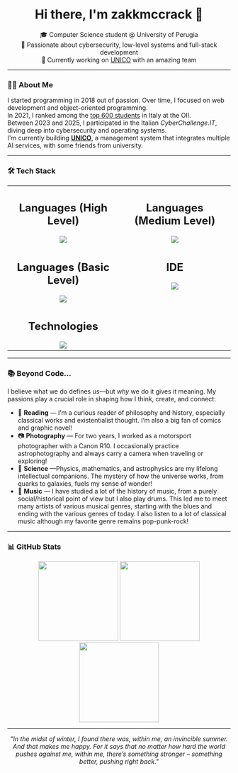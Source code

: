 <h1 align="center">Hi there, I'm zakkmccrack 📀</h1>

<p align="center">
  🎓 Computer Science student @ University of Perugia<br>
  🧠 Passionate about cybersecurity, low-level systems and full-stack development<br>
  💼 Currently working on <a href="https://theunico.it/">UNICO</a> with an amazing team<br>
</p>

---

### 👨‍💻 About Me

I started programming in 2018 out of passion. Over time, I focused on web development and object-oriented programming.  
In 2021, I ranked among the <a href="https://www.olimpiadi-informatica.it/oldsite/202/classifica-generale-territoriale-2022.xlsx" target="_blank">top 600 students</a> in Italy at the OII.  
Between 2023 and 2025, I participated in the Italian *CyberChallenge.IT*, diving deep into cybersecurity and operating systems.  
I'm currently building <a href="https://theunico.it/" target="_blank">**UNICO**</a>, a management system that integrates multiple AI services, with some friends from university.

---

### 🛠️ Tech Stack

<table align="center" style="width:100%; table-layout: fixed;">
  <tr>
    <td align="center" style="vertical-align: top; width:50%;">
      <h2>Languages (High Level)</h2>
      <a href="https://skillicons.dev">
        <img src="https://skillicons.dev/icons?i=c,cs,java,js,html,css,mysql,php,ts&perline4=" />
      </a>
    </td>
    <td align="center" style="vertical-align: top; width:50%;">
      <h2>Languages (Medium Level)</h2>
      <a href="https://skillicons.dev">
        <img src="https://skillicons.dev/icons?i=cpp,py,tailwind&perline=4" />
      </a>
    </td>
  </tr>
  <tr>
    <td align="center" style="vertical-align: top;">
      <h2>Languages (Basic Level)</h2>
      <a href="https://skillicons.dev">
        <img src="https://skillicons.dev/icons?i=bash,kotlin,r&perline=4" />
      </a>
    </td>
    <td align="center" style="vertical-align: top;">
      <h2>IDE</h2>
      <a href="https://skillicons.dev">
        <img src="https://skillicons.dev/icons?i=vscode,visualstudio,androidstudio,arduino,eclipse,unity&perline=4" />
      </a>
    </td>
  </tr>
  <tr>
    <td align="center" style="vertical-align: top;">
      <h2>Technologies</h2>
      <a href="https://skillicons.dev">
        <img src="https://skillicons.dev/icons?i=git,github,nodejs,npm,vite,react&perline=4" />
      </a>
    </td>
    <td></td>
  </tr>
</table>


---

### 📚 Beyond Code...
I believe what we do defines us—but *why* we do it gives it meaning. My passions play a crucial role in shaping how I think, create, and connect:
- 📖 **Reading** — I’m a curious reader of philosophy and history, especially classical works and existentialist thought. I’m also a big fan of comics and graphic novel!
- 📷 **Photography** — For two years, I worked as a motorsport photographer with a Canon R10. I occasionally practice astrophotography and always carry a camera when traveling or exploring!
- 🌌 **Science** —Physics, mathematics, and astrophysics are my lifelong intellectual companions. The mystery of how the universe works, from quarks to galaxies, fuels my sense of wonder!
- 🎵 **Music** — I have studied a lot of the history of music, from a purely social/historical point of view but I also play drums. This led me to meet many artists of various musical genres, starting with the blues and ending with the various genres of today. I also listen to a lot of classical music although my favorite genre remains pop-punk-rock!

---

### 📊 GitHub Stats

<p align="center">
  <img src="https://github-readme-stats.vercel.app/api?username=zakkmccrack&hide_rank=true&show_icons=true&theme=tokyonight" height="180"/>
  <img src="https://github-readme-stats.vercel.app/api/top-langs/?username=zakkmccrack&langs_count=6&layout=compact&theme=tokyonight" height="180"/>
  <img src="https://streak-stats.demolab.com/?user=zakkmccrack&theme=dark" height="180">
</p>

---

<p align="center">
  <em>"In the midst of winter, I found there was, within me, an invincible summer. And that makes me happy. For it says that no matter how hard the world pushes against me, within me, there’s something stronger – something better, pushing right back."</em>
</p>

